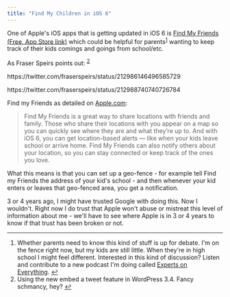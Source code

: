 ```yaml
---
title: "Find My Children in iOS 6"
---
```

<p>One of Apple's iOS apps that is getting updated in iOS 6 is <a href="https://click.linksynergy.com/fs-bin/stat?id=6PFrOqNV4B8&offerid=146261&type=3&subid=0&tmpid=1826&RD_PARM1=http%253A%252F%252Fitunes.apple.com%252Fca%252Fapp%252Ffind-my-friends%252Fid466122094%253Fmt%253D8%2526uo%253D4%2526partnerId%253D30" target="itunes_store">Find My Friends (Free, App Store link)</a> which could be helpful for parents<sup id="fnref-20501:1"><a href="#fn-20501:1" rel="footnote">1</a></sup> wanting to keep track of their kids comings and goings from school/etc.</p>
<p>As Fraser Speirs points out: <sup id="fnref-20501:2"><a href="#fn-20501:2" rel="footnote">2</a></sup></p>
<p>https://twitter.com/fraserspeirs/status/212986146496585729</p>
<p>https://twitter.com/fraserspeirs/status/212988740740726784</p>
<p>Find my Friends as detailed on <a href="https://www.apple.com/ios/ios6/#phone">Apple.com</a>:</p>
<blockquote><p>
  Find My Friends is a great way to share locations with friends and family. Those who share their locations with you appear on a map so you can quickly see where they are and what they’re up to. And with iOS 6, you can get location-based alerts — like when your kids leave school or arrive home. Find My Friends can also notify others about your location, so you can stay connected or keep track of the ones you love.
</p></blockquote>
<p>What this means is that you can set up a geo-fence - for example tell Find my Friends the address of your kid's school - and then whenever your kid enters or leaves that geo-fenced area, you get a notification.</p>
<p>3 or 4 years ago, I might have trusted Google with doing this. Now I wouldn't. Right now I do trust that Apple won't abuse or mistreat this level of information about me - we'll have to see where Apple is in 3 or 4 years to know if that trust has been broken or not.</p>
<div class="footnotes">
<hr />
<ol>
<li id="fn-20501:1">
Whether parents need to know this kind of stuff is up for debate. I'm on the fence right now, but my kids are still little. When they're in high school I might feel different. Interested in this kind of discussion? Listen and contribute to a new podcast I'm doing called <a href="https://expertsoneverything.ca/">Experts on Everything</a>.&#160;<a href="#fnref-20501:1" rev="footnote">&#8617;</a>
</li>
<li id="fn-20501:2">
Using the new embed a tweet feature in WordPress 3.4. Fancy schmancy, hey?&#160;<a href="#fnref-20501:2" rev="footnote">&#8617;</a>
</li>
</ol>
</div>
